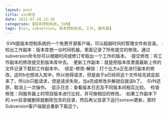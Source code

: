 ```yaml
---
layout: post
title: svn用法
date: 2012-07-20 22:36
categories: [版本控制系统, SVN]
tags: [svn, subversion, 版本控制系统, 工作, 服务器]
---
```

·SVN是版本控制系统的一个免费开源客户端，可以超越时间的管理文件和目录。
·检出工作副本：版本库想一台时间机器，里面记录了所有提交的修改。通过subversion命令你可以根据时间或修订号取出一个工作的版本。
·提交修改：将工作副本的修改提交到版本库中去。
·更新工作副本：就是把版本库里面最新上传的文件记录下载到工作副本中。
·锁定-修改-解锁：打个比方a正在进行副本的修改，这时b也想进入其中，所以他得请求，但是由于a已经将这个文件给先锁定起来了，所以b只能请求，但是请求失败，当a完成修改并解锁后就该b了。
·SVN还原，取消上一次操作。
·显示日志：查看版本日志及不同版本间相互比较。
·检查修改：同服务器上的项目版本进行比较，并可做相应的修改。
·如果工作副本下的.svn目录被删除就删除包含的目录，然后再父目录下运行svnsvn更新，那时Subversion客户端就会重新下载这个。
